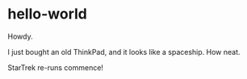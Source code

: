 # hello-world

Howdy.

I just bought an old ThinkPad, and it looks like a spaceship. How neat.

StarTrek re-runs commence!

